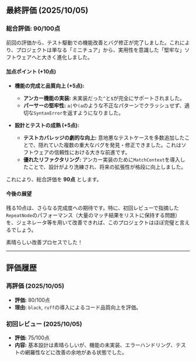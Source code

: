 ## 最終評価 (2025/10/05)

### 総合評価: 90/100点

前回の評価から、テスト駆動での機能改善とバグ修正が完了しました。これにより、プロジェクトは単なる「ミニチュア」から、実用性を意識した「堅牢な」ソフトウェアへと大きく進化しました。

#### 加点ポイント (+10点)

-   **機能の完成と品質向上 (+5点):**
    -   **アンカー機能の実装:** 未実装だった`^`と`$`が完全にサポートされました。
    -   **パーサーの堅牢性:** `a|`や`(a`のような不正なパターンでクラッシュせず、適切な`SyntaxError`を返すようになりました。

-   **設計とテストの成熟 (+5点):**
    -   **テストカバレッジの劇的な向上:** 意地悪なテストケースを多数追加したことで、隠れていた複数の重大なバグを発見・修正できました。これはソフトウェアの信頼性における大きな前進です。
    -   **優れたリファクタリング:** アンカー実装のために`MatchContext`を導入したことで、設計がより洗練され、将来の拡張性が格段に向上しました。

これにより、総合評価を **90点** とします。

#### 今後の展望

残る10点は、さらなる完成度への期待です。特に、初回レビューで指摘した`RepeatNode`のパフォーマンス（大量のマッチ結果をリストに保持する問題）を、ジェネレータ等を用いて改善できれば、このプロジェクトはほぼ完璧と言えるでしょう。

素晴らしい改善プロセスでした！

---

## 評価履歴

### 再評価 (2025/10/05)

-   **評価:** 80/100点
-   **理由:** `black`, `ruff`の導入によるコード品質向上を評価。

### 初回レビュー (2025/10/05)

-   **評価:** 75/100点
-   **内容:** 基本設計は素晴らしいが、機能の未実装、エラーハンドリング、テストの網羅性などに改善の余地がある状態でした。
